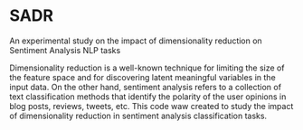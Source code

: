 # SADR
An experimental study on the impact of dimensionality reduction on Sentiment Analysis NLP tasks

Dimensionality reduction is a well-known technique for limiting the size of the feature space and for discovering latent meaningful variables in the input data. On the other hand, sentiment analysis refers to a collection of text classification methods that identify the polarity of the user opinions in blog posts, reviews, tweets, etc. This code waw created to study the impact of dimensionality reduction in sentiment analysis classification tasks.
